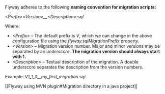 Flyway adheres to the following **naming convention for migration scripts:**

_\<Prefix>\<Version>__\<Description>.sql_

Where:

- _\<Prefix>_ – The default prefix is _V_, which we can change in the above configuration file using the _flyway.sqlMigrationPrefix_ property.
- _\<Version>_ – Migration version number. Major and minor versions may be separated by an _underscore_. **The migration version should always start with 1.**
- _\<Description>_ – Textual description of the migration. A double underscore separates the description from the version numbers.

Example: _V1_1_0__my_first_migration.sql_

[[Flyway using MVN plugin#Migration directory in a java project]]

